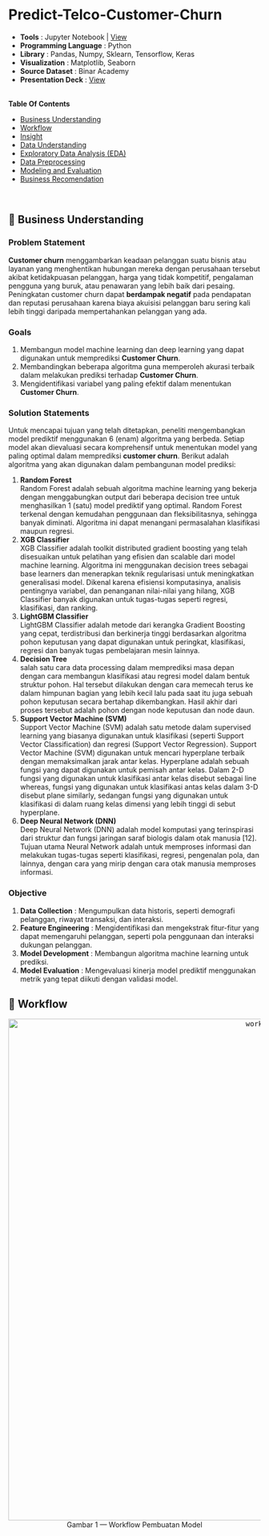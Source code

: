# Predict-Telco-Customer-Churn

- **Tools** : Jupyter Notebook | [View](www.Hehehehehehe) <br>
- **Programming Language** : Python <br>
- **Library** : Pandas, Numpy, Sklearn, Tensorflow, Keras <br>
- **Visualization** : Matplotlib, Seaborn <br>
- **Source Dataset** : Binar Academy <br>
- **Presentation Deck** : [View](www.hahahahah) <br> <br>

**Table Of Contents**
- [Business Understanding](https://github.com/EndowBonapen/Telco-Customer-Churn/blob/main/README.md#-business-understanding)
- [Workflow](https://github.com/EndowBonapen/Telco-Customer-Churn/blob/main/README.md#-workflow)
- [Insight](https://github.com/EndowBonapen/Telco-Customer-Churn/blob/main/README.md#-insight)
- [Data Understanding](https://github.com/EndowBonapen/Telco-Customer-Churn/blob/main/README.md#-data-understanding)
- [Exploratory Data Analysis (EDA)](https://github.com/EndowBonapen/Telco-Customer-Churn/blob/main/README.md#-exploratory-data-analysis-(EDA))
- [Data Preprocessing](https://github.com/EndowBonapen/Telco-Customer-Churn/blob/main/README.md#-data-preprocessing)
- [Modeling and Evaluation](https://github.com/EndowBonapen/Telco-Customer-Churn/blob/main/README.md#-modeling-and-evaluation)
- [Business Recomendation](https://github.com/EndowBonapen/Telco-Customer-Churn/blob/main/README.md#-business-recomendation)
<br>

## 📂 Business Understanding
### Problem Statement
**Customer churn** menggambarkan keadaan pelanggan suatu bisnis atau layanan yang menghentikan hubungan 
mereka dengan perusahaan tersebut akibat ketidakpuasan pelanggan, harga yang tidak kompetitif, pengalaman 
pengguna yang buruk, atau penawaran yang lebih baik dari pesaing. Peningkatan customer churn dapat 
**berdampak negatif** pada pendapatan dan reputasi perusahaan karena biaya akuisisi pelanggan baru sering kali 
lebih tinggi daripada mempertahankan pelanggan yang ada.
<br>
### Goals
1. Membangun model machine learning dan deep learning yang dapat digunakan untuk memprediksi **Customer Churn**.
2. Membandingkan beberapa algoritma guna memperoleh akurasi terbaik dalam melakukan prediksi terhadap **Customer Churn**.
3. Mengidentifikasi variabel yang paling efektif dalam menentukan **Customer Churn**. 

### Solution Statements
Untuk mencapai tujuan yang telah ditetapkan, peneliti mengembangkan model prediktif menggunakan 6 (enam) algoritma yang berbeda. Setiap model akan dievaluasi secara komprehensif untuk menentukan model yang paling optimal dalam memprediksi **customer churn**. Berikut adalah algoritma yang akan digunakan dalam pembangunan model prediksi:

1. **Random Forest** <br>
Random Forest adalah sebuah algoritma machine learning yang bekerja dengan menggabungkan output dari beberapa decision tree untuk menghasilkan 1 (satu) model prediktif yang optimal. Random Forest terkenal dengan kemudahan penggunaan dan fleksibilitasnya, sehingga banyak diminati.  Algoritma ini dapat menangani permasalahan klasifikasi maupun regresi.
2. **XGB Classifier**<br>
XGB Classifier adalah toolkit distributed gradient boosting yang telah disesuaikan untuk pelatihan yang efisien dan scalable dari model machine learning. Algoritma ini menggunakan decision trees sebagai base learners dan menerapkan teknik regularisasi untuk meningkatkan generalisasi model. Dikenal karena efisiensi komputasinya, analisis pentingnya variabel, dan penanganan nilai-nilai yang hilang, XGB Classifier banyak digunakan untuk tugas-tugas seperti regresi, klasifikasi, dan ranking.
3. **LightGBM Classifier**<br>
LightGBM Classifier adalah metode dari kerangka Gradient Boosting yang cepat, terdistribusi dan berkinerja tinggi berdasarkan algoritma pohon keputusan yang dapat
digunakan untuk peringkat, klasifikasi, regresi dan banyak tugas pembelajaran mesin lainnya.
4. **Decision Tree**<br>
salah satu cara data processing dalam memprediksi masa depan dengan cara membangun klasifikasi atau regresi model dalam bentuk struktur pohon. Hal tersebut dilakukan dengan cara memecah terus ke dalam himpunan bagian yang lebih kecil lalu pada saat itu juga sebuah pohon keputusan secara bertahap dikembangkan. Hasil akhir dari proses tersebut adalah pohon dengan node keputusan dan node daun.
5. **Support Vector Machine (SVM)**<br>
Support Vector Machine (SVM) adalah satu metode dalam supervised learning yang biasanya digunakan untuk klasifikasi (seperti Support Vector Classification) dan regresi (Support Vector Regression). Support Vector Machine (SVM) digunakan untuk mencari hyperplane terbaik dengan memaksimalkan jarak antar kelas. Hyperplane adalah sebuah fungsi yang dapat digunakan untuk pemisah antar kelas. Dalam 2-D fungsi yang digunakan untuk klasifikasi antar kelas disebut sebagai line whereas, fungsi yang digunakan untuk klasifikasi antas kelas dalam 3-D disebut plane similarly, sedangan fungsi yang digunakan untuk klasifikasi di dalam ruang kelas dimensi yang lebih tinggi di sebut hyperplane.
6. **Deep Neural Network (DNN)**<br>
Deep Neural Network (DNN) adalah model komputasi yang terinspirasi dari struktur dan fungsi jaringan saraf biologis dalam otak manusia [12]. Tujuan utama Neural Network adalah untuk memproses informasi dan melakukan tugas-tugas seperti klasifikasi, regresi, pengenalan pola, dan lainnya, dengan cara yang mirip dengan cara otak manusia memproses informasi.

### Objective
1. **Data Collection** : Mengumpulkan data historis, seperti demografi pelanggan, riwayat transaksi, dan interaksi.
2. **Feature Engineering** : Mengidentifikasi dan mengekstrak fitur-fitur yang dapat memengaruhi pelanggan,  seperti pola penggunaan dan interaksi dukungan pelanggan.
3. **Model Development** : Membangun algoritma machine learning untuk prediksi.
4. **Model Evaluation** : Mengevaluasi kinerja model prediktif menggunakan metrik yang tepat diikuti dengan validasi model. <br>

## 📂 Workflow
<p align="center">
    <kbd> <img width="1000" alt="workflow" src="https://drive.google.com/file/d/1kFyclaZkIEnsbc00FjDNjrLXY_7L3O__/view?usp=sharing"> </kbd> <br>
    Gambar 1 — Workflow Pembuatan Model
</p>
<br>
